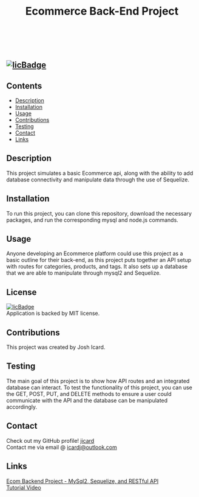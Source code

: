 # <header>Ecommerce Back-End Project</header>
## [![licBadge](https://img.shields.io/badge/License-MIT-yellow.svg)](https://opensource.org/licenses/MIT)
## Contents
- [Description](#description)
- [Installation](#installation)
- [Usage](#usage)
- [Contributions](#contributions)
- [Testing](#testing)
- [Contact](#contact)
- [Links](#links)
## Description
This project simulates a basic Ecommerce api, along with the ability to add database connectivity and manipulate data through the use of Sequelize. 
## Installation
To run this project, you can clone this repository, download the necessary packages, and run the corresponding mysql and node.js commands. 
## Usage
Anyone developing an Ecommerce platform could use this project as a basic outline for their back-end, as this project puts together an API setup with routes for categories, products, and tags. It also sets up a database that we are able to manipulate through mysql2 and Sequelize. 
## License
[![licBadge](https://img.shields.io/badge/License-MIT-yellow.svg)](https://opensource.org/licenses/MIT) <br /> Application is backed by MIT license.
## Contributions
This project was created by Josh Icard. 
## Testing
The main goal of this project is to show how API routes and an integrated database can interact. To test the functionality of this project, you can use the GET, POST, PUT, and DELETE methods to ensure a user could communicate with the API and the database can be manipulated accordingly. 
## Contact
Check out my GitHub profile! [jicard](https://github.com/jicard)
<br />
Contact me via email @ icardj@outlook.com
## Links
[Ecom Backend Project - MySql2, Sequelize, and RESTful API](https://github.com/jicard/ecom-backend-sequelize)
<br />
[Tutorial Video]()